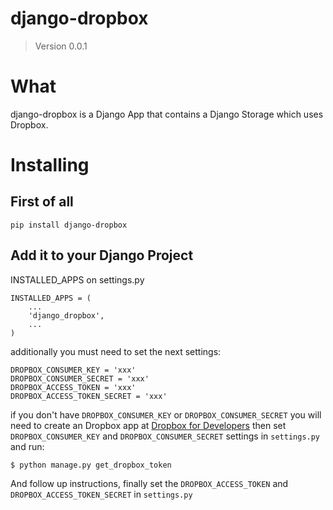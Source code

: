 # django-dropbox
> Version 0.0.1

# What

django-dropbox is a Django App that contains a Django Storage which uses Dropbox.

# Installing

## First of all

    pip install django-dropbox

## Add it to your Django Project

INSTALLED_APPS on settings.py

    INSTALLED_APPS = (
        ...
        'django_dropbox',
        ...
    )

additionally you must need to set the next settings:

    DROPBOX_CONSUMER_KEY = 'xxx'
    DROPBOX_CONSUMER_SECRET = 'xxx'
    DROPBOX_ACCESS_TOKEN = 'xxx'
    DROPBOX_ACCESS_TOKEN_SECRET = 'xxx'

if you don't have `DROPBOX_CONSUMER_KEY` or `DROPBOX_CONSUMER_SECRET` 
you will need to create an Dropbox app at [Dropbox for Developers](https://www.dropbox.com/developers)
then set `DROPBOX_CONSUMER_KEY` and `DROPBOX_CONSUMER_SECRET` settings in `settings.py`
and run:

    $ python manage.py get_dropbox_token

And follow up instructions, finally set the `DROPBOX_ACCESS_TOKEN` and `DROPBOX_ACCESS_TOKEN_SECRET` in `settings.py`
